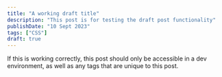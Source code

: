 ```yaml
---
title: "A working draft title"
description: "This post is for testing the draft post functionality"
publishDate: "10 Sept 2023"
tags: ["CSS"]
draft: true
---
```


If this is working correctly, this post should only be accessible in a dev environment, as well as any tags that are unique to this post.
